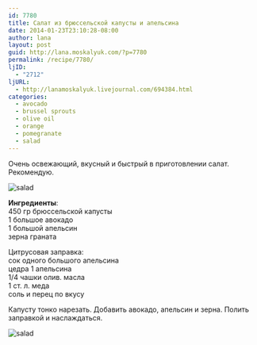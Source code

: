 ```yaml
---
id: 7780
title: Салат из брюссельской капусты и апельсина
date: 2014-01-23T23:10:28-08:00
author: lana
layout: post
guid: http://lana.moskalyuk.com/?p=7780
permalink: /recipe/7780/
ljID:
  - "2712"
ljURL:
  - http://lanamoskalyuk.livejournal.com/694384.html
categories:
  - avocado
  - brussel sprouts
  - olive oil
  - orange
  - pomegranate
  - salad
---
```

Очень освежающий, вкусный и быстрый в приготовлении салат. Рекомендую.

![salad](http://farm3.staticflickr.com/2815/12097943194_97e749661b_c.jpg) 

**Ингредиенты**:  
450 гр брюссельской капусты  
1 большое авокадо  
1 большой апельсин  
зерна граната

Цитрусовая заправка:  
сок одного большого апельсина  
цедра 1 апельсина  
1/4 чашки олив. масла  
1 ст. л. меда  
соль и перец по вкусу

Капусту тонко нарезать. Добавить авокадо, апельсин и зерна. Полить заправкой и наслаждаться.

![salad](http://farm6.staticflickr.com/5546/12097565485_740717773c_c.jpg)